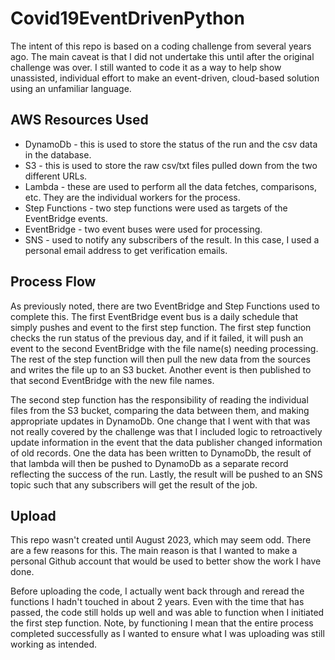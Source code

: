 # Covid19EventDrivenPython

The intent of this repo is based on a coding challenge from several years ago.
The main caveat is that I did not undertake this until after the original challenge was over.
I still wanted to code it as a way to help show unassisted, individual effort to make an event-driven, cloud-based solution using an unfamiliar language.

## AWS Resources Used

- DynamoDb - this is used to store the status of the run and the csv data in the database.
- S3 - this is used to store the raw csv/txt files pulled down from the two different URLs.
- Lambda - these are used to perform all the data fetches, comparisons, etc.  They are the individual workers for the process.
- Step Functions - two step functions were used as targets of the EventBridge events.
- EventBridge - two event buses were used for processing.
- SNS - used to notify any subscribers of the result.  In this case, I used a personal email address to get verification emails.

## Process Flow

As previously noted, there are two EventBridge and Step Functions used to complete this.
The first EventBridge event bus is a daily schedule that simply pushes and event to the first step function.
The first step function checks the run status of the previous day, and if it failed, it will push an event to the second EventBridge with the file name(s) needing processing.
The rest of the step function will then pull the new data from the sources and writes the file up to an S3 bucket.
Another event is then published to that second EventBridge with the new file names.

The second step function has the responsibility of reading the individual files from the S3 bucket, comparing the data between them, and making appropriate updates in DynamoDb.
One change that I went with that was not really covered by the challenge was that I included logic to retroactively update information in the event that the data publisher changed information of old records.
One the data has been written to DynamoDb, the result of that lambda will then be pushed to DynamoDb as a separate record reflecting the success of the run.
Lastly, the result will be pushed to an SNS topic such that any subscribers will get the result of the job.

## Upload

This repo wasn't created until August 2023, which may seem odd.
There are a few reasons for this.
The main reason is that I wanted to make a personal Github account that would be used to better show the work I have done. 

Before uploading the code, I actually went back through and reread the functions I hadn't touched in about 2 years.
Even with the time that has passed, the code still holds up well and was able to function when I initiated the first step function.
Note, by functioning I mean that the entire process completed successfully as I wanted to ensure what I was uploading was still working as intended.